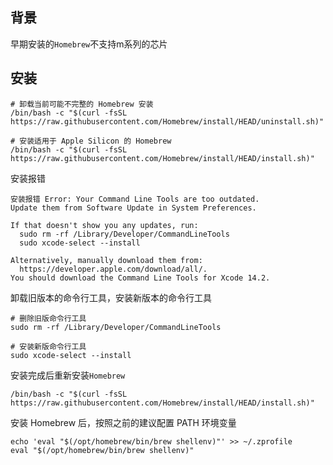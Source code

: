 ## 背景

早期安装的`Homebrew`不支持m系列的芯片


## 安装

```shell
# 卸载当前可能不完整的 Homebrew 安装
/bin/bash -c "$(curl -fsSL https://raw.githubusercontent.com/Homebrew/install/HEAD/uninstall.sh)"

# 安装适用于 Apple Silicon 的 Homebrew
/bin/bash -c "$(curl -fsSL https://raw.githubusercontent.com/Homebrew/install/HEAD/install.sh)"

```

安装报错

```shell
安装报错 Error: Your Command Line Tools are too outdated.
Update them from Software Update in System Preferences.

If that doesn't show you any updates, run:
  sudo rm -rf /Library/Developer/CommandLineTools
  sudo xcode-select --install

Alternatively, manually download them from:
  https://developer.apple.com/download/all/.
You should download the Command Line Tools for Xcode 14.2.

```


卸载旧版本的命令行工具，安装新版本的命令行工具

```shell
# 删除旧版命令行工具
sudo rm -rf /Library/Developer/CommandLineTools

# 安装新版命令行工具
sudo xcode-select --install

```

安装完成后重新安装`Homebrew`

```shell
/bin/bash -c "$(curl -fsSL https://raw.githubusercontent.com/Homebrew/install/HEAD/install.sh)"
```

安装 Homebrew 后，按照之前的建议配置 PATH 环境变量

```shell
echo 'eval "$(/opt/homebrew/bin/brew shellenv)"' >> ~/.zprofile
eval "$(/opt/homebrew/bin/brew shellenv)"
```